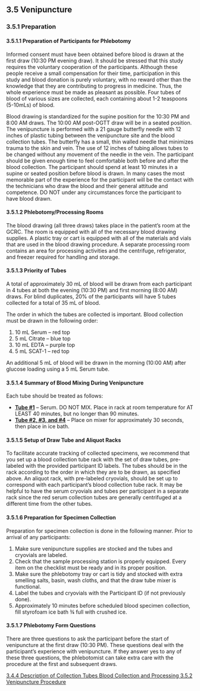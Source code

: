## 3.5 Venipuncture

### 3.5.1 Preparation

#### 3.5.1.1 Preparation of Participants for Phlebotomy

Informed consent must have been obtained before blood is drawn at the first draw (10:30 PM evening draw).  It should be stressed that this study requires the voluntary cooperation of the participants.  Although these people receive a small compensation for their time, participation in this study and blood donation is purely voluntary, with no reward other than the knowledge that they are contributing to progress in medicine.  Thus, the whole experience must be made as pleasant as possible.  Four tubes of blood of various sizes are collected, each containing about 1-2 teaspoons (5-10mLs) of blood.

Blood drawing is standardized for the supine position for the 10:30 PM and 8:00 AM draws.  The 10:00 AM post-OGTT draw will be in a seated position.  The venipuncture is performed with a 21 gauge butterfly needle with 12 inches of plastic tubing between the venipuncture site and the blood collection tubes.  The butterfly has a small, thin walled needle that minimizes trauma to the skin and vein.  The use of 12 inches of tubing allows tubes to be changed without any movement of the needle in the vein. The participant should be given enough time to feel comfortable both before and after the blood collection.  The participant should spend at least 10 minutes in a supine or seated position before blood is drawn.  In many cases the most memorable part of the experience for the participant will be the contact with the technicians who draw the blood and their general attitude and competence.  DO NOT under any circumstances force the participant to have blood drawn.

#### 3.5.1.2 Phlebotomy/Processing Rooms

The blood drawing (all three draws) takes place in the patient’s room at the GCRC.  The room is equipped with all of the necessary blood drawing supplies.  A plastic tray or cart is equipped with all of the materials and vials that are used in the blood drawing procedure.   A separate processing room contains an area for processing activities and the centrifuge, refrigerator, and freezer required for handling and storage.

#### 3.5.1.3 Priority of Tubes

A total of approximately 30 mL of blood will be drawn from each participant in 4 tubes at both the evening (10:30 PM) and first morning (8:00 AM) draws.  For blind duplicates, 20% of the participants will have 5 tubes collected for a total of 35 mL of blood.

The order in which the tubes are collected is important.  Blood collection must be drawn in the following order:

1. 10 mL Serum – red top
2. 5 mL Citrate – blue top
3. 10 mL EDTA – purple top
4. 5 mL SCAT-1 – red top

An additional 5 mL of blood will be drawn in the morning (10:00 AM) after glucose loading using a 5 mL Serum tube.

#### 3.5.1.4 Summary of Blood Mixing During Venipuncture

Each tube should be treated as follows:

* **<u>Tube #1</u>** – Serum. DO NOT MIX. Place in rack at room temperature for AT LEAST 40 minutes, but no longer than 90 minutes.
* **<u>Tube #2, #3, and #4</u>** – Place on mixer for approximately 30 seconds, then place in ice bath.

#### 3.5.1.5 Setup of Draw Tube and Aliquot Racks

To facilitate accurate tracking of collected specimens, we recommend that you set up a blood collection tube rack with the set of draw tubes, pre-labeled with the provided participant ID labels. The tubes should be in the rack according to the order in which they are to be drawn, as specified above. An aliquot rack, with pre-labeled cryovials, should be set up to correspond with each participant’s blood collection tube rack.  It may be helpful to have the serum cryovials and tubes per participant in a separate rack since the red serum collection tubes are generally centrifuged at a different time from the other tubes.

#### 3.5.1.6 Preparation for Specimen Collection

Preparation for specimen collection is done in the following manner.  Prior to arrival of any participants:

1. Make sure venipuncture supplies are stocked and the tubes and cryovials are labeled.
2. Check that the sample processing station is properly equipped.  Every item on the checklist must be ready and in its proper position.
3. Make sure the phlebotomy tray or cart is tidy and stocked with extra smelling salts, basin, wash cloths, and that the draw tube mixer is functional.
4. Label the tubes and cryovials with the Participant ID (if not previously done).
5. Approximately 10 minutes before scheduled blood specimen collection, fill styrofoam ice bath ¾ full with crushed ice.

#### 3.5.1.7 Phlebotomy Form Questions

There are three questions to ask the participant before the start of venipuncture at the first draw (10:30 PM). These questions deal with the participant’s experience with venipuncture.  If they answer yes to any of these three questions, the phlebotomist can take extra care with the procedure at the first and subsequent draws.


<div class="center">
<div class="btn-group">
  <a href=":pages_path:/manuals/blood-collection-processing/3-04-04-description-collection-tubes.md" class="btn btn-default">
    <span class="glyphicon glyphicon-chevron-left"></span>
    3.4.4 Description of Collection Tubes
  </a>

  <a href=":pages_path:/manuals/blood-collection-processing" class="btn btn-default">
    <span class="glyphicon glyphicon-chevron-up"></span>
    Blood Collection and Processing
  </a>

  <a href=":pages_path:/manuals/blood-collection-processing/3-05-02-00-venipuncture-procedure.md" class="btn btn-success">
    3.5.2 Venipuncture Procedure
    <span class="glyphicon glyphicon-chevron-right"></span>
  </a>
</div>
</div>
